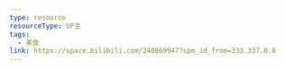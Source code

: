 ```yaml
---
type: resource
resourceType: UP主
tags:
  - 美食
link: https://space.bilibili.com/240869947?spm_id_from=333.337.0.0
---
```






